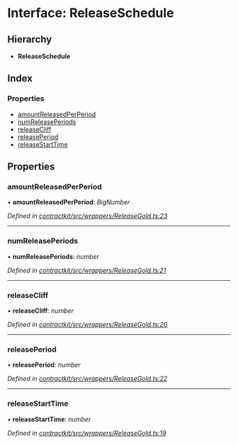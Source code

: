 # Interface: ReleaseSchedule

## Hierarchy

* **ReleaseSchedule**

## Index

### Properties

* [amountReleasedPerPeriod](_wrappers_releasegold_.releaseschedule.md#amountreleasedperperiod)
* [numReleasePeriods](_wrappers_releasegold_.releaseschedule.md#numreleaseperiods)
* [releaseCliff](_wrappers_releasegold_.releaseschedule.md#releasecliff)
* [releasePeriod](_wrappers_releasegold_.releaseschedule.md#releaseperiod)
* [releaseStartTime](_wrappers_releasegold_.releaseschedule.md#releasestarttime)

## Properties

###  amountReleasedPerPeriod

• **amountReleasedPerPeriod**: *BigNumber*

*Defined in [contractkit/src/wrappers/ReleaseGold.ts:23](https://github.com/celo-org/celo-monorepo/blob/master/packages/contractkit/src/wrappers/ReleaseGold.ts#L23)*

___

###  numReleasePeriods

• **numReleasePeriods**: *number*

*Defined in [contractkit/src/wrappers/ReleaseGold.ts:21](https://github.com/celo-org/celo-monorepo/blob/master/packages/contractkit/src/wrappers/ReleaseGold.ts#L21)*

___

###  releaseCliff

• **releaseCliff**: *number*

*Defined in [contractkit/src/wrappers/ReleaseGold.ts:20](https://github.com/celo-org/celo-monorepo/blob/master/packages/contractkit/src/wrappers/ReleaseGold.ts#L20)*

___

###  releasePeriod

• **releasePeriod**: *number*

*Defined in [contractkit/src/wrappers/ReleaseGold.ts:22](https://github.com/celo-org/celo-monorepo/blob/master/packages/contractkit/src/wrappers/ReleaseGold.ts#L22)*

___

###  releaseStartTime

• **releaseStartTime**: *number*

*Defined in [contractkit/src/wrappers/ReleaseGold.ts:19](https://github.com/celo-org/celo-monorepo/blob/master/packages/contractkit/src/wrappers/ReleaseGold.ts#L19)*
